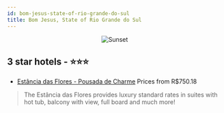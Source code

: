```yaml
---
id: bom-jesus-state-of-rio-grande-do-sul
title: Bom Jesus, State of Rio Grande do Sul
---
```


<center><img src="https://static.hotelurbano.com/reservas/prod0/13/13326/5ced9bf442ac3_estancia-das-flores-pousada-de-charme.jpg" alt="Sunset" /></center>


##  3 star hotels - ⭐️⭐️⭐️

-    [Estância das Flores - Pousada de Charme](https://us.hurb.com/hotels/bom-jesus/estancia-das-flores-pousada-de-charme-13326?cmp=18055) Prices from R$750.18
   > The Estância das Flores provides luxury standard rates in suites with hot tub, balcony with view, full board and much more!

